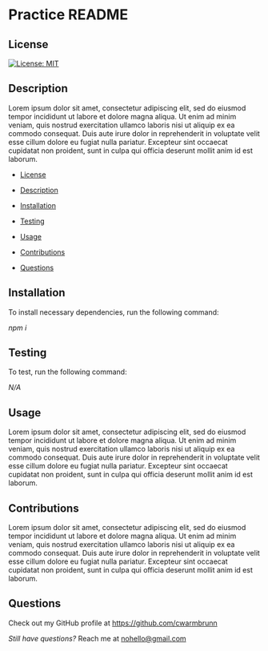 
<!-- Experiment Title Goes Here -->
    
# Practice README
    
<!-- GitHub License Goes Here -->
## License
  [![License: MIT](https://img.shields.io/badge/License-MIT-blue.svg)](https://choosealicense.com/licenses/mit/)
   
## Description
 Lorem ipsum dolor sit amet, consectetur adipiscing elit, sed do eiusmod tempor incididunt ut labore et dolore magna aliqua. Ut enim ad minim veniam, quis nostrud exercitation ullamco laboris nisi ut aliquip ex ea commodo consequat. Duis aute irure dolor in reprehenderit in voluptate velit esse cillum dolore eu fugiat nulla pariatur. Excepteur sint occaecat cupidatat non proident, sunt in culpa qui officia deserunt mollit anim id est laborum.
    
 <!-- Table of Contents Goes Here -->
* [License](#license)

* [Description](#description)

* [Installation](#installation)

* [Testing](#testing)
    
* [Usage](#usage)
    
* [Contributions](#contributions)

* [Questions](#questions)
    

## Installation

To install necessary dependencies, run the following command:
    
*npm i*


## Testing
      
To test, run the following command:
       
 *N/A*
  
  
 ## Usage
    
Lorem ipsum dolor sit amet, consectetur adipiscing elit, sed do eiusmod tempor incididunt ut labore et dolore magna aliqua. Ut enim ad minim veniam, quis nostrud exercitation ullamco laboris nisi ut aliquip ex ea commodo consequat. Duis aute irure dolor in reprehenderit in voluptate velit esse cillum dolore eu fugiat nulla pariatur. Excepteur sint occaecat cupidatat non proident, sunt in culpa qui officia deserunt mollit anim id est laborum.

 
## Contributions
Lorem ipsum dolor sit amet, consectetur adipiscing elit, sed do eiusmod tempor incididunt ut labore et dolore magna aliqua. Ut enim ad minim veniam, quis nostrud exercitation ullamco laboris nisi ut aliquip ex ea commodo consequat. Duis aute irure dolor in reprehenderit in voluptate velit esse cillum dolore eu fugiat nulla pariatur. Excepteur sint occaecat cupidatat non proident, sunt in culpa qui officia deserunt mollit anim id est laborum.

 
## Questions
Check out my GitHub profile at https://github.com/cwarmbrunn
      
*Still have questions?* Reach me at nohello@gmail.com
